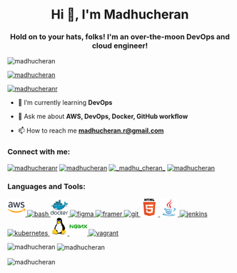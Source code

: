 <h1 align="center">Hi 👋, I'm Madhucheran</h1>
<h3 align="center">Hold on to your hats, folks! I'm an over-the-moon DevOps and cloud engineer!</h3>

<p align="left"> <img src="https://komarev.com/ghpvc/?username=madhucheran&label=Profile%20views&color=0e75b6&style=flat" alt="madhucheran" /> </p>

<p align="left"> <a href="https://github.com/ryo-ma/github-profile-trophy"><img src="https://github-profile-trophy.vercel.app/?username=madhucheran" alt="madhucheran" /></a> </p>

<p align="left"> <a href="https://twitter.com/madhucheranr" target="blank"><img src="https://img.shields.io/twitter/follow/madhucheranr?logo=twitter&style=for-the-badge" alt="madhucheranr" /></a> </p>

- 🌱 I’m currently learning **DevOps**

- 💬 Ask me about **AWS, DevOps, Docker, GitHub workflow**

- 📫 How to reach me **madhucheran.r@gmail.com**

<h3 align="left">Connect with me:</h3>
<p align="left">
<a href="https://twitter.com/madhucheranr" target="blank"><img align="center" src="https://raw.githubusercontent.com/rahuldkjain/github-profile-readme-generator/master/src/images/icons/Social/twitter.svg" alt="madhucheranr" height="30" width="40" /></a>
<a href="https://linkedin.com/in/madhucheran" target="blank"><img align="center" src="https://raw.githubusercontent.com/rahuldkjain/github-profile-readme-generator/master/src/images/icons/Social/linked-in-alt.svg" alt="madhucheran" height="30" width="40" /></a>
<a href="https://instagram.com/_madhu_cheran_" target="blank"><img align="center" src="https://raw.githubusercontent.com/rahuldkjain/github-profile-readme-generator/master/src/images/icons/Social/instagram.svg" alt="_madhu_cheran_" height="30" width="40" /></a>
<a href="https://www.leetcode.com/madhucheran" target="blank"><img align="center" src="https://raw.githubusercontent.com/rahuldkjain/github-profile-readme-generator/master/src/images/icons/Social/leet-code.svg" alt="madhucheran" height="30" width="40" /></a>
</p>

<h3 align="left">Languages and Tools:</h3>
<p align="left"> <a href="https://aws.amazon.com" target="_blank" rel="noreferrer"> <img src="https://raw.githubusercontent.com/devicons/devicon/master/icons/amazonwebservices/amazonwebservices-original-wordmark.svg" alt="aws" width="40" height="40"/> </a> <a href="https://www.gnu.org/software/bash/" target="_blank" rel="noreferrer"> <img src="https://www.vectorlogo.zone/logos/gnu_bash/gnu_bash-icon.svg" alt="bash" width="40" height="40"/> </a> <a href="https://www.docker.com/" target="_blank" rel="noreferrer"> <img src="https://raw.githubusercontent.com/devicons/devicon/master/icons/docker/docker-original-wordmark.svg" alt="docker" width="40" height="40"/> </a> <a href="https://www.figma.com/" target="_blank" rel="noreferrer"> <img src="https://www.vectorlogo.zone/logos/figma/figma-icon.svg" alt="figma" width="40" height="40"/> </a> <a href="https://www.framer.com/" target="_blank" rel="noreferrer"> <img src="https://www.vectorlogo.zone/logos/framer/framer-icon.svg" alt="framer" width="40" height="40"/> </a> <a href="https://git-scm.com/" target="_blank" rel="noreferrer"> <img src="https://www.vectorlogo.zone/logos/git-scm/git-scm-icon.svg" alt="git" width="40" height="40"/> </a> <a href="https://www.w3.org/html/" target="_blank" rel="noreferrer"> <img src="https://raw.githubusercontent.com/devicons/devicon/master/icons/html5/html5-original-wordmark.svg" alt="html5" width="40" height="40"/> </a> <a href="https://www.java.com" target="_blank" rel="noreferrer"> <img src="https://raw.githubusercontent.com/devicons/devicon/master/icons/java/java-original.svg" alt="java" width="40" height="40"/> </a> <a href="https://www.jenkins.io" target="_blank" rel="noreferrer"> <img src="https://www.vectorlogo.zone/logos/jenkins/jenkins-icon.svg" alt="jenkins" width="40" height="40"/> </a> <a href="https://kubernetes.io" target="_blank" rel="noreferrer"> <img src="https://www.vectorlogo.zone/logos/kubernetes/kubernetes-icon.svg" alt="kubernetes" width="40" height="40"/> </a> <a href="https://www.linux.org/" target="_blank" rel="noreferrer"> <img src="https://raw.githubusercontent.com/devicons/devicon/master/icons/linux/linux-original.svg" alt="linux" width="40" height="40"/> </a> <a href="https://www.nginx.com" target="_blank" rel="noreferrer"> <img src="https://raw.githubusercontent.com/devicons/devicon/master/icons/nginx/nginx-original.svg" alt="nginx" width="40" height="40"/> </a> <a href="https://www.vagrantup.com/" target="_blank" rel="noreferrer"> <img src="https://www.vectorlogo.zone/logos/vagrantup/vagrantup-icon.svg" alt="vagrant" width="40" height="40"/> </a> </p>

<p><img align="left" src="https://github-readme-stats.vercel.app/api/top-langs?username=madhucheran&show_icons=true&locale=en&layout=compact" alt="madhucheran" /></p>

<p>&nbsp;<img align="center" src="https://github-readme-stats.vercel.app/api?username=madhucheran&show_icons=true&locale=en" alt="madhucheran" /></p>

<p><img align="center" src="https://github-readme-streak-stats.herokuapp.com/?user=madhucheran&" alt="madhucheran" /></p>
